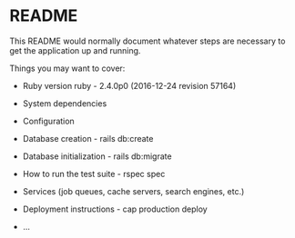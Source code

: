 # README

This README would normally document whatever steps are necessary to get the
application up and running.

Things you may want to cover:

* Ruby version ruby - 2.4.0p0 (2016-12-24 revision 57164)

* System dependencies

* Configuration

* Database creation - rails db:create

* Database initialization - rails db:migrate

* How to run the test suite - rspec spec

* Services (job queues, cache servers, search engines, etc.)

* Deployment instructions - cap production deploy

* ...

